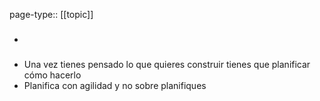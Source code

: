 page-type:: [[topic]]
- ### 
- Una vez tienes pensado lo que quieres construir tienes que planificar cómo hacerlo
- Planifica con agilidad y no sobre planifiques


